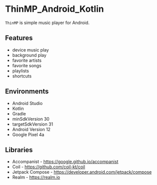 # ThinMP_Android_Kotlin

`ThinMP` is simple music player for Android.

## Features

* device music play
* background play
* favorite artists
* favorite songs
* playlists
* shortcuts

## Environments

* Android Studio
* Kotlin
* Gradle
* minSdkVersion 30
* targetSdkVersion 31
* Android Version 12
* Google Pixel 4a

## Libraries

* Accompanist - https://google.github.io/accompanist
* Coil - https://github.com/coil-kt/coil
* Jetpack Compose - https://developer.android.com/jetpack/compose
* Realm - https://realm.io
